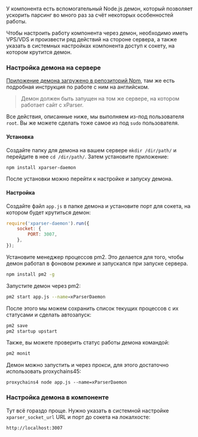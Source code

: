 У компонента есть вспомогательный Node.js демон, который позволяет ускорить парсинг во много раз за счёт некоторых особенностей работы.

Чтобы настроить работу компонента через демон, необходимо иметь VPS/VDS и произвести ряд действий на стороне сервера, а также указать в системных настройках компонента доступ к сокету, на котором крутится демон.


### Настройка демона на сервере

[Приложение демона загружено в репозиторий Npm][1], там же есть подробная инструкция по работе с ним на английском.

> Демон должен быть запущен на том же сервере, на котором работает сайт с xParser.

Все действия, описанные ниже, мы выполняем из-под пользователя `root`. Вы же можете сделать тоже самое из под `sudo` пользователя.


#### Установка

Создайте папку для демона на вашем сервере `mkdir /dir/path/` и перейдите в нее `cd /dir/path/`.
Затем установите приложение:

```bash
npm install xparser-daemon
```

После установки можно перейти к настройке и запуску демона.


#### Настройка

Создайте файл `app.js` в папке демона и установите порт для сокета, на котором будет крутиться демон:

```js
require('xparser-daemon').run({
    socket: {
        PORT: 3007,
    },
});
```


Установите менеджер процессов pm2. Это делается для того, чтобы демон работал в фоновом режиме и запускался при запуске сервера.

```bash
npm install pm2 -g
```


Запустите демон через pm2:

```bash
pm2 start app.js --name=xParserDaemon
```


После этого мы можем сохранить список текущих процессов с их статусами и сделать автозапуск:

```bash
pm2 save
pm2 startup upstart
```


Также, вы можете проверить статус работы демона командой:

```bash
pm2 monit
```

Демон можно запустить и через прокси, для этого достаточно использовать proxychains45:
```
proxychains4 node app.js --name=xParserDaemon
```

### Настройка демона в компоненте

Тут всё гораздо проще.
Нужно указать в системной настройке `xparser_socket_url` URL и порт до сокета на локалхосте:

```html
http://localhost:3007
```


[1]: https://www.npmjs.com/package/xparser-daemon
